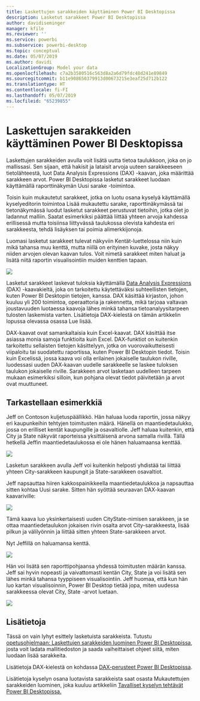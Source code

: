 ```yaml
---
title: Laskettujen sarakkeiden käyttäminen Power BI Desktopissa
description: Lasketut sarakkeet Power BI Desktopissa
author: davidiseminger
manager: kfile
ms.reviewer: ''
ms.service: powerbi
ms.subservice: powerbi-desktop
ms.topic: conceptual
ms.date: 05/07/2019
ms.author: davidi
LocalizationGroup: Model your data
ms.openlocfilehash: c7a2b3580516c563d8a2a6d79fdc48d241e89849
ms.sourcegitcommit: b11e908650379913d00673215e3eaf25d712b122
ms.translationtype: HT
ms.contentlocale: fi-FI
ms.lasthandoff: 05/07/2019
ms.locfileid: "65239855"
---
```

# <a name="using-calculated-columns-in-power-bi-desktop"></a>Laskettujen sarakkeiden käyttäminen Power BI Desktopissa
Laskettujen sarakkeiden avulla voit lisätä uutta tietoa taulukkoon, joka on jo mallissasi. Sen sijaan, että hakisit ja lataisit arvoja uuteen sarakkeeseen tietolähteestä, luot Data Analysis Expressions (DAX) -kaavan, joka määrittää sarakkeen arvot. Power BI Desktopissa lasketut sarakkeet luodaan käyttämällä raporttinäkymän Uusi sarake -toimintoa.

Toisin kuin mukautetut sarakkeet, jotka on luotu osana kyselyä käyttämällä kyselyeditorin toimintoa Lisää mukautettu sarake, raporttinäkymässä tai tietonäkymässä luodut lasketut sarakkeet perustuvat tietoihin, jotka olet jo ladannut malliin. Saatat esimerkiksi päättää liittää yhteen arvoja kahdessa erillisessä mutta toisiinsa liittyvässä taulukossa olevista kahdesta eri sarakkeesta, tehdä lisäyksen tai poimia alimerkkijonoja.

Luomasi lasketut sarakkeet tulevat näkyviin Kentät-luettelossa niin kuin mikä tahansa muu kenttä, mutta niillä on erityinen kuvake, josta näkyy niiden arvojen olevan kaavan tulos. Voit nimetä sarakkeet miten haluat ja lisätä niitä raportin visualisointiin muiden kenttien tapaan.

![](media/desktop-calculated-columns/calccolinpbid_fields.png)

Lasketut sarakkeet laskevat tuloksia käyttämällä [Data Analysis Expressions](https://msdn.microsoft.com/library/gg413422.aspx) (DAX) -kaavakieltä, joka on tarkoitettu käytettäväksi suhteellisten tietojen, kuten Power BI Desktopin tietojen, kanssa. DAX käsittää kirjaston, johon kuuluu yli 200 toimintoa, operaattoria ja rakennetta, mikä tarjoaa valtavan joustavuuden luotaessa kaavoja lähes minkä tahansa tietoanalyysitarpeen tulosten laskemista varten. Lisätietoja DAX-kielestä on tämän artikkelin lopussa olevassa osassa Lue lisää.

DAX-kaavat ovat samankaltaisia kuin Excel-kaavat. DAX käsittää itse asiassa monia samoja funktioita kuin Excel. DAX-funktiot on kuitenkin tarkoitettu sellaisten tietojen käsittelyyn, jotka on vuorovaikutteisesti viipaloitu tai suodatettu raportissa, kuten Power BI Desktopin tiedot. Toisin kuin Excelissä, jossa kaava voi olla erilainen jokaiselle taulukon riville, luodessasi uuden DAX-kaavan uudelle sarakkeelle se laskee tuloksen taulukon jokaiselle riville. Sarakkeen arvot lasketaan uudelleen tarpeen mukaan esimerkiksi silloin, kun pohjana olevat tiedot päivitetään ja arvot ovat muuttuneet.

## <a name="lets-look-at-an-example"></a>Tarkastellaan esimerkkiä
Jeff on Contoson kuljetuspäällikkö. Hän haluaa luoda raportin, jossa näkyy eri kaupunkeihin tehtyjen toimitusten määrä. Hänellä on maantiedetaulukko, jossa on erilliset kentät kaupungille ja osavaltiolle. Jeff haluaa kuitenkin, että City ja State näkyvät raporteissa yksittäisenä arvona samalla rivillä. Tällä hetkellä Jeffin maantiedetaulukossa ei ole hänen haluamaansa kenttää.

![](media/desktop-calculated-columns/calccolinpbid_cityandstatefields.png)

Lasketun sarakkeen avulla Jeff voi kuitenkin helposti yhdistää tai liittää yhteen City-sarakkeen kaupungit ja State-sarakkeen osavaltiot.

Jeff napsauttaa hiiren kakkospainikkeella maantiedetaulukkoa ja napsauttaa sitten kohtaa Uusi sarake. Sitten hän syöttää seuraavan DAX-kaavan kaavariville:

![](media/desktop-calculated-columns/calccolinpbid_formula.png)

Tämä kaava luo yksinkertaisesti uuden CityState-nimisen sarakkeen, ja se ottaa maantiedetaulukon jokaisen rivin osalta arvot City-sarakkeesta, lisää pilkun ja välilyönnin ja liittää sitten yhteen State-sarakkeen arvot.

Nyt Jeffillä on haluamansa kenttä.

![](media/desktop-calculated-columns/calccolinpbid_citystatefield.png)

Hän voi lisätä sen raporttipohjaansa yhdessä toimitusten määrän kanssa. Jeff sai hyvin nopeasti ja vaivattomasti kentän City, State ja voi lisätä sen lähes minkä tahansa tyyppiseen visualisointiin. Jeff huomaa, että kun hän luo kartan visualisoinnin, Power BI Desktop tietää jopa, miten uudessa sarakkeessa olevat City, State -arvot luetaan.

![](media/desktop-calculated-columns/calccolinpbid_citystatemap.png)

## <a name="learn-more"></a>Lisätietoja
Tässä on vain lyhyt esittely lasketuista sarakkeista. Tutustu [opetusohjelmaan: Laskettujen sarakkeiden luominen Power BI Desktopissa](desktop-tutorial-create-calculated-columns.md), josta voit ladata mallitiedoston ja saada vaiheittaiset ohjeet siitä, miten luodaan lisää sarakkeita. 

Lisätietoja DAX-kielestä on kohdassa [DAX-perusteet Power BI Desktopissa](desktop-quickstart-learn-dax-basics.md).

Lisätietoja kyselyn osana luotavista sarakkeista saat osasta Mukautettujen sarakkeiden luominen, joka kuuluu artikkeliin [Tavalliset kyselyn tehtävät Power BI Desktopissa.](desktop-common-query-tasks.md)  

